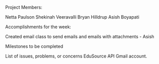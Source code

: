 Project Members:

Netta Paulson
Shekinah Veeravalli
Bryan Hilldrup
Asish Boyapati

Accomplishments for the week:

Created email class to send emails and emails with attachments - Asish

Milestones to be completed


List of issues, problems, or concerns
EduSource API
Gmail account.
